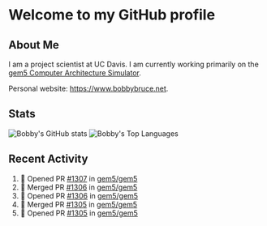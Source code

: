 # Welcome to my GitHub profile

## About Me

I am a project scientist at UC Davis. I am currently working primarily on the [gem5 Computer Architecture Simulator](https://github.com/gem5).

Personal website: <https://www.bobbybruce.net>.

## Stats

![Bobby's GitHub stats](https://github-readme-stats.vercel.app/api?username=bobbyrbruce&show_icons=true&theme=responsive&include_all_commits=true&count_private=true&show=reviews&disable_animations=true)
![Bobby's Top Languages ](https://github-readme-stats.vercel.app/api/top-langs/?username=bobbyrbruce&layout=compact&theme=responsive&count_private=true&langs_count=10&disable_animations=true)

## Recent Activity

<!--START_SECTION:activity-->
1. 💪 Opened PR [#1307](https://github.com/gem5/gem5/pull/1307) in [gem5/gem5](https://github.com/gem5/gem5)
2. 🎉 Merged PR [#1306](https://github.com/gem5/gem5/pull/1306) in [gem5/gem5](https://github.com/gem5/gem5)
3. 💪 Opened PR [#1306](https://github.com/gem5/gem5/pull/1306) in [gem5/gem5](https://github.com/gem5/gem5)
4. 🎉 Merged PR [#1305](https://github.com/gem5/gem5/pull/1305) in [gem5/gem5](https://github.com/gem5/gem5)
5. 💪 Opened PR [#1305](https://github.com/gem5/gem5/pull/1305) in [gem5/gem5](https://github.com/gem5/gem5)
<!--END_SECTION:activity-->
